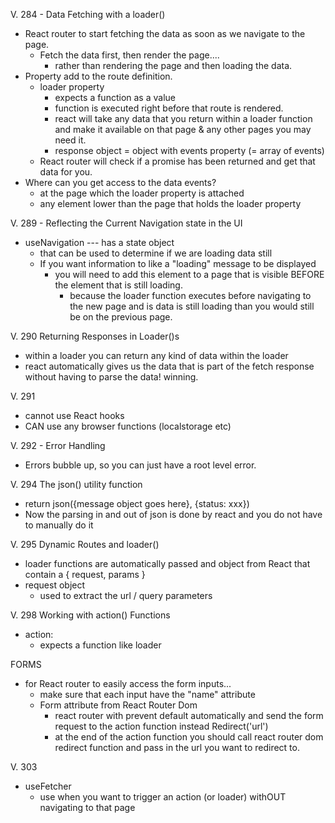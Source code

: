 V. 284 - Data Fetching with a loader()
- React router to start fetching the data as soon as we navigate to the page. 
  - Fetch the data first, then render the page.... 
    - rather than rendering the page and then loading the data.
- Property add to the route definition. 
  - loader property 
    - expects a function as a value
    - function is executed right before that route is rendered.
    - react will take any data that you return within a loader function and make it available on that page & any other pages you may need it. 
    - response object = object with events property (= array of events)
  - React router will check if a promise has been returned and get that data for you. 
- Where can you get access to the data events? 
  - at the page which the loader property is attached 
  - any element lower than the page that holds the loader property

V. 289 - Reflecting the Current Navigation state in the UI
- useNavigation --- has a state object 
  - that can be used to determine if we are loading data still 
  - If you want information to like a "loading" message to be displayed 
    - you will need to add this element to a page that is visible BEFORE the element that is still loading. 
      - because the loader function executes before navigating to the new page and is data is still loading than you would still be on the previous page. 

V. 290 Returning Responses in Loader()s
- within a loader you can return any kind of data within the loader 
- react automatically gives us the data that is part of the fetch response without having to parse the data! winning. 

V. 291 
- cannot use React hooks 
- CAN use any browser functions (localstorage etc)

V. 292 - Error Handling
- Errors bubble up, so you can just have a root level error.

V. 294 The json() utility function
- return json({message object goes here}, {status: xxx})
- Now the parsing in and out of json is done by react and you do not have to manually do it 

V. 295 Dynamic Routes and loader()
- loader functions are automatically passed and object from React that contain a { request, params }
- request object 
  - used to extract the url / query parameters

V. 298 Working with action() Functions 
- action: 
  - expects a function like loader

FORMS 
- for React router to easily access the form inputs...
  - make sure that each input have the "name" attribute
  - Form attribute from React Router Dom
    - react router with prevent default automatically and send the form request to the action function instead
Redirect('url')
    - at the end of the action function you should call react router dom redirect function and pass in the url you want to redirect to. 

V. 303 
- useFetcher 
  - use when you want to trigger an action (or loader) withOUT navigating to that page 